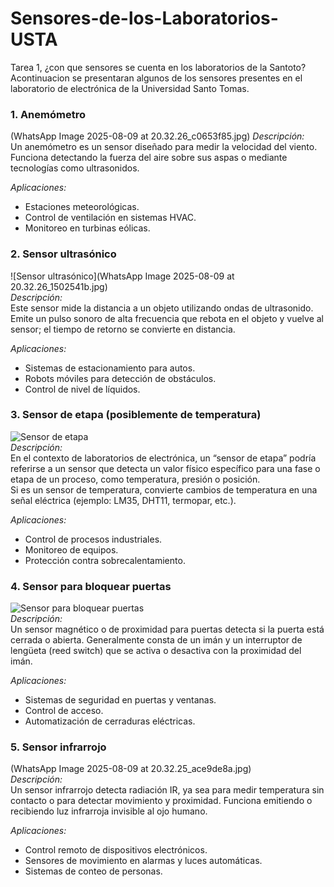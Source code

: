 # Sensores-de-los-Laboratorios-USTA
Tarea 1, ¿con que sensores se cuenta en los laboratorios de la Santoto? 
 Acontinuacion se presentaran algunos de los sensores presentes en el laboratorio de electrónica de la Universidad Santo Tomas.


### 1. Anemómetro
(WhatsApp Image 2025-08-09 at 20.32.26_c0653f85.jpg)
*Descripción:*  
Un anemómetro es un sensor diseñado para medir la velocidad del viento. Funciona detectando la fuerza del aire sobre sus aspas o mediante tecnologías como ultrasonidos.  

*Aplicaciones:*  
- Estaciones meteorológicas.  
- Control de ventilación en sistemas HVAC.  
- Monitoreo en turbinas eólicas.  

### 2. Sensor ultrasónico
![Sensor ultrasónico](WhatsApp Image 2025-08-09 at 20.32.26_1502541b.jpg)  
*Descripción:*  
Este sensor mide la distancia a un objeto utilizando ondas de ultrasonido. Emite un pulso sonoro de alta frecuencia que rebota en el objeto y vuelve al sensor; el tiempo de retorno se convierte en distancia.  

*Aplicaciones:*  
- Sistemas de estacionamiento para autos.  
- Robots móviles para detección de obstáculos.  
- Control de nivel de líquidos.  

### 3. Sensor de etapa (posiblemente de temperatura)
![Sensor de etapa]()  
*Descripción:*  
En el contexto de laboratorios de electrónica, un “sensor de etapa” podría referirse a un sensor que detecta un valor físico específico para una fase o etapa de un proceso, como temperatura, presión o posición.  
Si es un sensor de temperatura, convierte cambios de temperatura en una señal eléctrica (ejemplo: LM35, DHT11, termopar, etc.).  

*Aplicaciones:*  
- Control de procesos industriales.  
- Monitoreo de equipos.  
- Protección contra sobrecalentamiento.  

### 4. Sensor para bloquear puertas
![Sensor para bloquear puertas]()  
*Descripción:*  
Un sensor magnético o de proximidad para puertas detecta si la puerta está cerrada o abierta. Generalmente consta de un imán y un interruptor de lengüeta (reed switch) que se activa o desactiva con la proximidad del imán.  

*Aplicaciones:*  
- Sistemas de seguridad en puertas y ventanas.  
- Control de acceso.  
- Automatización de cerraduras eléctricas.  

### 5. Sensor infrarrojo
(WhatsApp Image 2025-08-09 at 20.32.25_ace9de8a.jpg)  
*Descripción:*  
Un sensor infrarrojo detecta radiación IR, ya sea para medir temperatura sin contacto o para detectar movimiento y proximidad. Funciona emitiendo o recibiendo luz infrarroja invisible al ojo humano.  

*Aplicaciones:*  
- Control remoto de dispositivos electrónicos.  
- Sensores de movimiento en alarmas y luces automáticas.  
- Sistemas de conteo de personas.  
